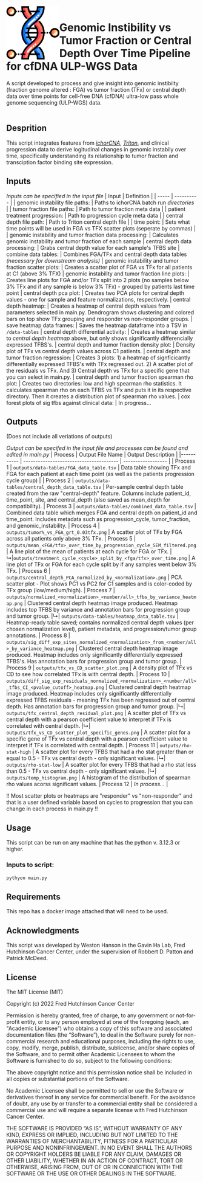 <img src="misc/genome.png" width="140" align="left">

# Genomic Instibility vs Tumor Fraction or Central Depth Over Time Pipeline for cfDNA ULP-WGS Data 

A script developed to process and give insight into genomic instibilty (fraction genome altered : FGA) vs tumor fraction (TFx) or central depth data over time points for cell-free DNA (cfDNA) ultra-low pass whole genome sequencing (ULP-WGS) data.
<br/><br/>

## Desprition
This script integrates features from *[ichorCNA](https://github.com/GavinHaLab/ichorCNA)*, *[Triton](https://github.com/GavinHaLab/TritonNP)*, and clinical progression data to derive logitudinal changes in genomic instabily over time, specifically understanding its relationship to tumor fraction and transciption factor binding site expression. 

## Inputs
*Inputs can be specified in the input file*
| Input | Definition |
| ----- | ---------- |
| genomic instability file paths: | Paths to ichorCNA batch run *directories* |
| tumor fraction file paths: | Path to tumor fraction meta data |
| patient treatment progression: | Path to progression cycle meta data |
| central depth file path: | Path to Triton central depth file |
| time point: | Sets what time points will be used in FGA vs TFX scatter plots (seperate by commas) |
| genomic instability and tumor fraction data processing: | Calculates genomic instability and tumor fraction of each sample
| central depth data processing: | Grabs central depth value for each sample's TFBS site
| combine data tables: | Combines FGA/TFx and central depth data tables *(necessary for downstream analysis)*
| genomic instability and tumor fraction scatter plots: | Creates a scatter plot of FGA vs TFx for all patients at C1 (above 3% TFX)
| genomic instability and tumor fraction line plots: | Creates line plots for FGA and/or TFx split into 2 plots (no samples below 3% TFx and if any sample is below 3% TFx) - grouped by patients last time point
| central depth pca plot: | Creates two PCA plots for central depth values - one for sample and feature normalizations, respectively. 
| central depth heatmap: | Creates a heatmap of central depth values from parameters selected in main.py. Dendrogram shows clustering and colored bars on top show TFx grouping and responder vs non-responder groups.
| save heatmap data frames: | Saves the heatmap dataframe into a TSV in ```/data-tables```
| central depth differential activity: | Creates a heatmap similar to *central depth heatmap* above, but only shows significantly differencially expressed TFBS's.
| central depth and tumor fraction density plot: | Density plot of TFx vs central depth values across C1 patients.
| central depth and tumor fraction regression: | Creates 3 plots: 1) a heatmap of signficicantly differentially expressed TFBS's with TFx regressed out. 2) A scatter plot of the residuals vs TFx. And 3) Central depth vs TFx for a specific gene that you can select in main.py.
| central depth and tumor fraction spearman rho plot: | Creates two directories: low and high spearman rho statistics. It calculates spearman rho on each TFBS vs TFx and puts it in its respective directory. Then it creates a distribution plot of spearman rho values.
| cox forest plots of sig tfbs against clinical data: | In progress...


## Outputs 
(Does not include all veriations of outputs) <p>
*Output can be specifed in the input file and processes can be found and edited in main.py*
| Process    | Output File Name                        | Output Description |
|----------- | --------------------------------------- | ------------------ |
| Process 1 | `outputs/data-tables/FGA_data_table.tsv` | Data table showing TFx and FGA for each patient at each time point (as well as the patients progression cycle group) |
| Process 2 | `outputs/data-tables/central_depth_data_table.tsv` | Per-sample central depth table created from the raw "central-depth" feature. Columns include patient_id, time_point, site, and central_depth (also saved as mean_depth for compatibility).
| Process 3 | `outputs/data-tables/combined_data_table.tsv` | Combined data table which merges FGA and central depth on patient_id and time_point. Includes metadata such as progression_cycle, tumor_fraction, and genomic_instability.
| Process 4 | `outputs/tumor%_vs_FGA_grt_0.03tfx.png` | A scatter plot of TFx by FGA across all patients only above 3% TFx.
| Process 5 | `outputs/mean_<FGA/tfx>_over_time_by_progression_cycle_SEM_filtered.png` | A line plot of the mean of patients at each cycle for FGA or TFx.
|&#x21B3;|`outputs/treatment_cycle_<cycle>_split_by_<fga/tfx>_over_time.png` | A line plot of TFx or FGA for each cycle split by if any samples went below 3% TFx.
| Process 6 | `outputs/central_depth_PCA_normalized_by_<normalization>.png` | PCA scatter plot - Plot shows PC1 vs PC2 for C1 samples and is color-coded by TFx group (low/medium/high). 
| Process 7 | `outputs/normalized_<normalization>_<number/all>_tfbs_by_variance_heatmap.png` | Clustered central depth heatmap image produced. Heatmap includes top TFBS by variance and annotation bars for progression group and tumor group. 
|&#x21B3;| `outputs/data-tables/heatmap_data_table.tsv` | Heatmap-ready table saved; contains normalized central depth values (per chosen normalization level), patient metadata, and progression/tumor group annotations. 
| Process 8 | `outputs/sig_diff_exp_sites_normalized_<normalization>_from_<number/all>_by_variance_heatmap.png` | Clustered central depth heatmap image produced. Heatmap includes only significantly differentially expressed TFBS's. Has annotation bars for progression group and tumor group. 
| Process 9 | `outputs/tfx_vs_CD_scatter_plot.png` | A density plot of TFx vs CD to see how correlated TFx is with central depth.
| Process 10 | `outputs/diff_sig_exp_residuals_normalized_<normalization>_<number/all>_tfbs_CI_<pvalue_cutoff>_heatmap.png` | Clustered central depth heatmap image produced. Heatmap includes only significantly differentially expressed TFBS residuals - meaning TFx has been regressed out of central depth. Has annotation bars for progression group and tumor group.
|&#x21B3;| `outputs/tfx_central_depth_residual_plot.png` | A scatter plot of TFx vs central depth with a pearson coefficient value to interpret if TFx is correlated with central depth.
|&#x21B3;|  `outputs/tfx_vs_CD_scatter_plot_specific_genes.png` | A scatter plot for a specific gene of TFx vs central depth with a pearson coefficient value to interpret if TFx is correlated with central depth.
| Process 11 | `outputs/rho-stat-high` | A scatter plot for every TFBS that had a rho stat greater than or equal to 0.5 - TFx vs central depth - only significant values.
|&#x21B3;| `outputs/rho-stat-low` | A scatter plot for every TFBS that had a rho stat less than 0.5 - TFx vs central depth - only significant values.
|&#x21B3;| `outputs/temp_histogram.png` | A histogram of the distribution of spearman rho values acorss significant values. 
| Process 12 | *In process...* |

!! Most scatter plots or heatmaps are "responder" vs "non-responder" and that is a user defined variable based on cycles to progression that you can change in each process in main.py !!

## Usage
This script can be run on any machine that has the python v. 3.12.3 or higher.

### Inputs to script:
```
pythyon main.py
```

## Requirements
This repo has a docker image attached that will need to be used.

## Acknowledgments
This script was developed by Weston Hanson in the Gavin Ha Lab, Fred Hutchinson Cancer Center, under the supervision of Robbert D. Patton and Patrick McDeed.

## License
The MIT License (MIT)

Copyright (c) 2022 Fred Hutchinson Cancer Center

Permission is hereby granted, free of charge, to any government or not-for-profit entity, or to any person employed at one of the foregoing (each, an "Academic Licensee") who obtains a copy of this software and associated documentation files (the “Software”), to deal in the Software purely for non-commercial research and educational purposes, including the rights to use, copy, modify, merge, publish, distribute, sublicense, and/or share copies of the Software, and to permit other Academic Licensees to whom the Software is furnished to do so, subject to the following conditions:

The above copyright notice and this permission notice shall be included in all copies or substantial portions of the Software.

No Academic Licensee shall be permitted to sell or use the Software or derivatives thereof in any service for commercial benefit. For the avoidance of doubt, any use by or transfer to a commercial entity shall be considered a commercial use and will require a separate license with Fred Hutchinson Cancer Center.

THE SOFTWARE IS PROVIDED “AS IS”, WITHOUT WARRANTY OF ANY KIND, EXPRESS OR IMPLIED, INCLUDING BUT NOT LIMITED TO THE WARRANTIES OF MERCHANTABILITY, FITNESS FOR A PARTICULAR PURPOSE AND NONINFRINGEMENT. IN NO EVENT SHALL THE AUTHORS OR COPYRIGHT HOLDERS BE LIABLE FOR ANY CLAIM, DAMAGES OR OTHER LIABILITY, WHETHER IN AN ACTION OF CONTRACT, TORT OR OTHERWISE, ARISING FROM, OUT OF OR IN CONNECTION WITH THE SOFTWARE OR THE USE OR OTHER DEALINGS IN THE SOFTWARE.